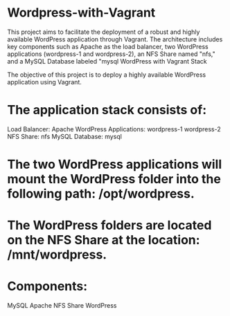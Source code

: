 # Wordpress-with-Vagrant
This project aims to facilitate the deployment of a robust and highly available WordPress application through Vagrant. The architecture includes key components such as Apache as the load balancer, two WordPress applications (wordpress-1 and wordpress-2), an NFS Share named "nfs," and a MySQL Database labeled "mysql
WordPress with Vagrant Stack

The objective of this project is to deploy a highly available WordPress application using Vagrant.

# The application stack consists of:

Load Balancer: Apache
WordPress Applications:
wordpress-1
wordpress-2
NFS Share: nfs
MySQL Database: mysql

# The two WordPress applications will mount the WordPress folder into the following path: /opt/wordpress.

# The WordPress folders are located on the NFS Share at the location: /mnt/wordpress.

# Components:

MySQL
Apache
NFS Share
WordPress
